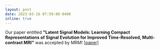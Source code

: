 ```yaml
---
layout: post
date: 2023-03-16 07:59:00-0400
inline: true
---
```


Our paper entitled **"Latent Signal Models: Learning Compact Representations of Signal Evolution for Improved Time-Resolved, Multi-contrast MRI"** was accepted by MRM! [\[paper\]](https://onlinelibrary.wiley.com/doi/10.1002/mrm.29657)
